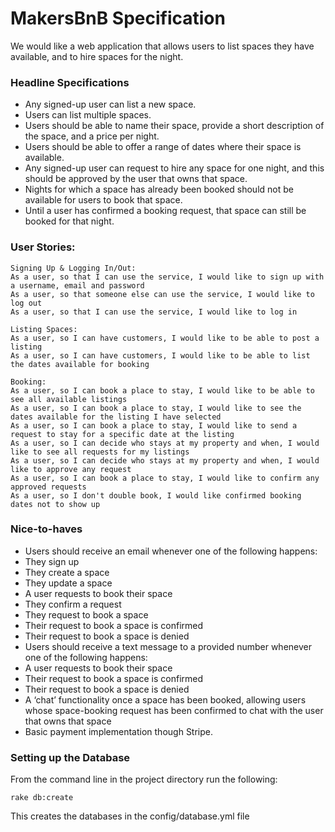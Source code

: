 # MakersBnB Specification

We would like a web application that allows users to list spaces they have available, and to hire spaces for the night.

### Headline Specifications

- Any signed-up user can list a new space.
- Users can list multiple spaces.
- Users should be able to name their space, provide a short description of the space, and a price per night.
- Users should be able to offer a range of dates where their space is available.
- Any signed-up user can request to hire any space for one night, and this should be approved by the user that owns that space.
- Nights for which a space has already been booked should not be available for users to book that space.
- Until a user has confirmed a booking request, that space can still be booked for that night.

### User Stories:

```
Signing Up & Logging In/Out:
As a user, so that I can use the service, I would like to sign up with a username, email and password
As a user, so that someone else can use the service, I would like to log out
As a user, so that I can use the service, I would like to log in
```
```
Listing Spaces:
As a user, so I can have customers, I would like to be able to post a listing
As a user, so I can have customers, I would like to be able to list the dates available for booking
```
```
Booking:
As a user, so I can book a place to stay, I would like to be able to see all available listings
As a user, so I can book a place to stay, I would like to see the dates available for the listing I have selected
As a user, so I can book a place to stay, I would like to send a request to stay for a specific date at the listing
As a user, so I can decide who stays at my property and when, I would like to see all requests for my listings
As a user, so I can decide who stays at my property and when, I would like to approve any request
As a user, so I can book a place to stay, I would like to confirm any approved requests
As a user, so I don't double book, I would like confirmed booking dates not to show up
```

### Nice-to-haves

- Users should receive an email whenever one of the following happens:
 - They sign up
 - They create a space
 - They update a space
 - A user requests to book their space
 - They confirm a request
 - They request to book a space
 - Their request to book a space is confirmed
 - Their request to book a space is denied
- Users should receive a text message to a provided number whenever one of the following happens:
 - A user requests to book their space
 - Their request to book a space is confirmed
 - Their request to book a space is denied
- A ‘chat’ functionality once a space has been booked, allowing users whose space-booking request has been confirmed to chat with the user that owns that space
- Basic payment implementation though Stripe.

### Setting up the Database

From the command line in the project directory run the following:
```
rake db:create
```
This creates the databases in the config/database.yml file
